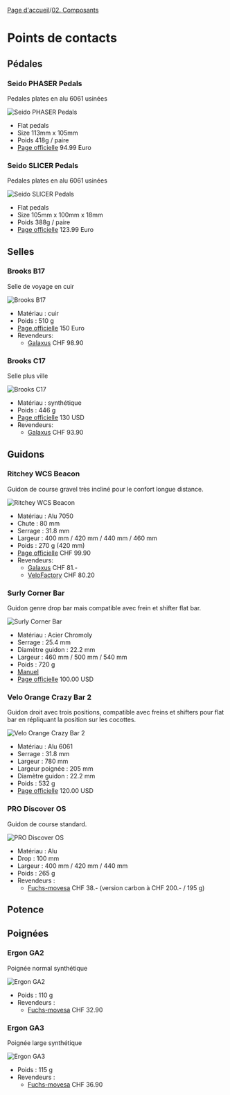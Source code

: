 [Page d'accueil](./index.md)/[02. Composants](./02_components_fr.md)

# Points de contacts
## Pédales
### Seido PHASER Pedals
Pedales plates en alu 6061 usinées

![Seido PHASER Pedals](./pics/Seido-PHASER_Pedal.webp)

 - Flat pedals
 - Size 113mm x 105mm
 - Poids 418g / paire
 - [Page officielle](https://seido-components.com/collections/platform/products/phaser-pedals) 94.99 Euro

### Seido SLICER Pedals
Pedales plates en alu 6061 usinées

![Seido SLICER Pedals](./pics/Seido-SLICER_Pedal.webp)

 - Flat pedals
 - Size 105mm x 100mm x 18mm
 - Poids 388g / paire
 - [Page officielle](https://seido-components.com/collections/platform/products/slicer-pedals) 123.99 Euro

## Selles
### Brooks B17
Selle de voyage en cuir

![Brooks B17](./pics/Brooks-B17.jpg)

 - Matériau : cuir
 - Poids : 510 g
 - [Page officielle](https://www.brooksengland.com/en_eu/b17.html) 150 Euro
 - Revendeurs:
   - [Galaxus](https://www.galaxus.ch/fr/s3/product/brooks-england-b17-standard-selle-de-velo-431256) CHF 98.90

### Brooks C17
Selle plus ville

![Brooks C17](./pics/Brooks-C17.avif)

 - Matériau : synthétique
 - Poids : 446 g
 - [Page officielle](https://www.brooksengland.com/en_eu/c17.html) 130 USD
 - Revendeurs:
   - [Galaxus](https://www.galaxus.ch/fr/s3/product/brooks-england-cambium-c17-selle-de-velo-6881467) CHF 93.90

## Guidons
### Ritchey WCS Beacon
Guidon de course gravel très incliné pour le confort longue distance.

![Ritchey WCS Beacon](./pics/Ritchey-WCS-Beacon.avif)

 - Matériau : Alu 7050
 - Chute : 80 mm
 - Serrage : 31.8 mm
 - Largeur : 400 mm / 420 mm / 440 mm / 460 mm
 - Poids : 270 g (420 mm)
 - [Page officielle](https://ritcheylogic.com/bike/handlebars/wcs-beacon-handlebar) CHF 99.90
 - Revendeurs:
   - [Galaxus](https://www.galaxus.ch/fr/s3/product/ritchey-wcs-beacon-road-3180-mm-guidon-15669466) CHF 81.-
   - [VeloFactory](https://www.velofactory.ch/Guidon-Ritchey-Road-WCS-Beacon-44cm-c-c-en-haut-Blatte-black-318mm-Di2-internal-routing) CHF 80.20

### Surly Corner Bar
Guidon genre drop bar mais compatible avec frein et shifter flat bar.

![Surly Corner Bar](./pics/Surly_Corner_Bar.webp)

 - Matériau : Acier Chromoly
 - Serrage : 25.4 mm
 - Diamètre guidon : 22.2 mm
 - Largeur : 460 mm / 500 mm / 540 mm
 - Poids : 720 g
 - [Manuel](./docs/Surly_Corner_Bar_Manual.pdf)
 - [Page officielle](https://surlybikes.com/products/corner-bar) 100.00 USD

### Velo Orange Crazy Bar 2
Guidon droit avec trois positions, compatible avec freins et shifters pour flat bar en répliquant la position sur les cocottes.

![Velo Orange Crazy Bar 2](./pics/VeloOrange-Crazy-Bar-2.webp)

 - Matériau : Alu 6061
 - Serrage : 31.8 mm
 - Largeur : 780 mm
 - Largeur poignée : 205 mm
 - Diamètre guidon : 22.2 mm
 - Poids : 532 g
 - [Page officielle](https://velo-orange.com/products/crazy-bars-2) 120.00 USD

### PRO Discover OS
Guidon de course standard.

![PRO Discover OS](./pics/PRO-Discover-OS.jpg)

 - Matériau : Alu
 - Drop : 100 mm
 - Largeur : 400 mm / 420 mm / 440 mm
 - Poids : 265 g
 - Revendeurs :
   - [Fuchs-movesa](https://www.fuchs-movesa.ch/fr/shop/composants-c1044/cintres--potences-c1218/guidons-c1354/guidons-modeles-c1355/pro-guidon-discover-os-40cm-20-sweep-318-mm-alu-noir-p2987255) CHF 38.- (version carbon à CHF 200.- / 195 g)

## Potence

## Poignées
### Ergon GA2
Poignée normal synthétique

![Ergon GA2](./pics/Ergon-GA2.jpg)

 - Poids : 110 g
 - Revendeurs :
   - [Fuchs-movesa](https://www.fuchs-movesa.ch/fr/shop/accessoires-de-velo-c1040/poignees-de-guidon--guidoline-c1104/poignees-du-guidon-c1105/ergon-poignees-ga2-purple-reign-p905282) CHF 32.90

### Ergon GA3
Poignée large synthétique

![Ergon GA3](./pics/Ergon-GA3.jpg)

 - Poids : 115 g
 - Revendeurs :
   - [Fuchs-movesa](https://www.fuchs-movesa.ch/fr/shop/accessoires-de-velo-c1040/poignees-de-guidon--guidoline-c1104/poignees-du-guidon-c1105/ergon-poignees-ga3-small-purple-reign-p905290) CHF 36.90

